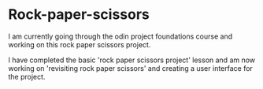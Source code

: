 # Rock-paper-scissors

I am currently going through the odin project foundations course and working on this rock paper scissors project.

I have completed the basic 'rock paper scissors project' lesson and am now working on 'revisiting rock paper scissors' and creating a user interface for the project. 


